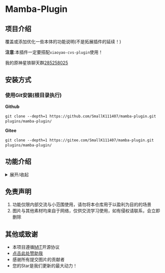 # Mamba-Plugin

## 项目介绍

覆盖或添加优化一些本体的功能说明(不是拓展插件的延续！)

**注意**:本插件一定要搭配`xiaoyao-cvs-plugin`使用！

我的原神星铁聊天群[285258025](http://qm.qq.com/cgi-bin/qm/qr?_wv=1027&k=9Fx5uUBjOPGuAvf-L-lXwkj4M9PAoytZ&authKey=nQ9xxvMPl1spFsQOrPfcl4aGJDASFGD5HRlgTXwsHIflNV8G6YXDeyIbLp%2FelueR&noverify=0&group_code=285258025)

## 安装方式

### 使用Git安装(根目录执行)

**Github**
```
git clone --depth=1 https://github.com/SmallK111407/mamba-plugin.git plugins/mamba-plugin/
```
**Gitee**
```
git clone --depth=1 https://gitee.com/SmallK111407/mamba-plugin.git plugins/mamba-plugin/
```

## 功能介绍

<details><summary>展开/收起</summary>

### 1.覆盖本体`#记录帮助`图片

覆盖的图片参考如下

![记录帮助](./resources/gachaLogHelp/记录帮助.png)

### 2.国际服Cookie(Stoken)绑定教程

发送`#国际服ck帮助`或`#gck帮助`(这里g代表global)

### 3.待添加...

### 4.更新`曼巴插件`(仅主人)

发送`#曼巴更新`即可更新`曼巴插件`

</details>

## 免责声明

1. 功能仅限内部交流与小范围使用，请勿将本仓库用于以盈利为目的的场景
2. 图片与其他素材均来自于网络，仅供交流学习使用，如有侵权请联系，会立即删除

## 其他或致谢
* 本项目遵循[MIT](./LICENSE)开源协议
* [点击此处赞助我](../../../../SmallK111407/SponsorList)
* 感谢所有提交图片的贡献者
* 您的Star是我们更新的最大动力！
